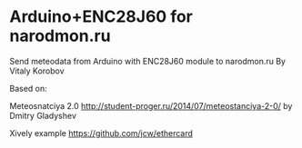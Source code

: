 Arduino+ENC28J60 for narodmon.ru
=========================

Send meteodata from Arduino with ENC28J60 module to narodmon.ru
By Vitaly Korobov

Based on:

Meteosnatciya 2.0 http://student-proger.ru/2014/07/meteostanciya-2-0/ by Dmitry Gladyshev

Xively example https://github.com/jcw/ethercard

